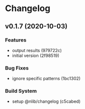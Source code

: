 # Changelog

## v0.1.7 (2020-10-03)

### Features

- output results (979722c)
- initial version (2f98519)

### Bug Fixes

- ignore specific patterns (1bc1302)

### Build System

- setup @nlib/changelog (c5cabed)


